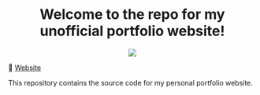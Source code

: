 <h1 align="center">Welcome to the repo for my unofficial portfolio website!</h1>

<p align="center">
  <a href="https://skillicons.dev">
    <img src="https://skillicons.dev/icons?i=html,css,javascript,python,flask,java" />
  </a>
</p>
 
🔗 [Website](https://andriig.pythonanywhere.com/index.html)

This repository contains the source code for my personal portfolio website.

